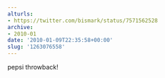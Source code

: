 ```yaml
---
alturls:
- https://twitter.com/bismark/status/7571562528
archive:
- 2010-01
date: '2010-01-09T22:35:58+00:00'
slug: '1263076558'
---
```


pepsi throwback!

